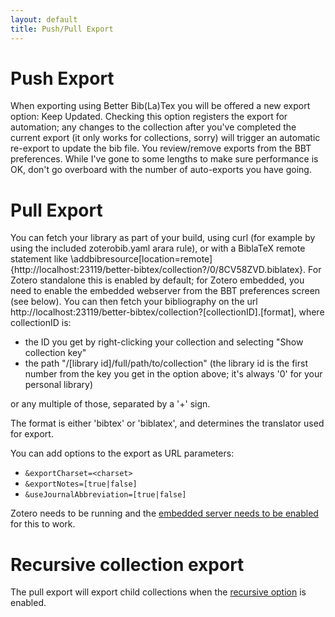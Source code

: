 ```yaml
---
layout: default
title: Push/Pull Export
---
```


# Push Export

When exporting using Better Bib(La)Tex you will be offered a new export option: Keep Updated. Checking this option
registers the export for automation; any changes to the collection after you've completed the current export (it only works for collections,
sorry) will trigger an automatic re-export to update the bib file. You review/remove exports from the BBT preferences.
While I've gone to some lengths to make sure performance is OK, don't go overboard with the number of auto-exports you
have going.

# Pull Export
You can fetch your library as part of your build, using curl (for example by using the included zoterobib.yaml arara
rule), or with a BiblaTeX remote statement like
\addbibresource[location=remote]{http://localhost:23119/better-bibtex/collection?/0/8CV58ZVD.biblatex}.  For Zotero
standalone this is enabled by default; for Zotero embedded, you need to enable the embedded webserver from the BBT
preferences screen (see below). You can then fetch your bibliography on the url
http://localhost:23119/better-bibtex/collection?[collectionID].[format], where collectionID is:

* the ID you get by right-clicking your collection and selecting "Show collection key"
* the path "/[library id]/full/path/to/collection" (the library id is the first number from the key you get in the
  option above; it's always '0' for your personal library)

or any multiple of those, separated by a '+' sign.

The format is either 'bibtex' or 'biblatex', and determines the translator used for export.

You can add options to the export as URL parameters:

* `&exportCharset=<charset>`
* `&exportNotes=[true|false]`
* `&useJournalAbbreviation=[true|false]`

Zotero needs to be running and the [embedded server needs to be enabled](Customized-Exports.html) for this to work.

# Recursive collection export

The pull export will export child collections when the [recursive option](Customized-Exports.html) is enabled.
